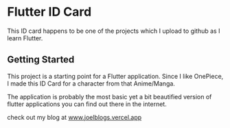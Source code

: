 # Flutter ID Card

This ID card happens to be one of the projects which I upload to github as I learn Flutter.

## Getting Started

This project is a starting point for a Flutter application.
Since I like OnePiece, I made this ID Card for a character from that Anime/Manga.

The application is probably the most basic yet a bit beautified version of flutter applications you can find out there in the internet.

check out my blog at www.joelblogs.vercel.app
